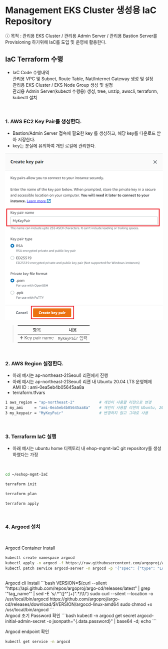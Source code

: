 # Management EKS Cluster 생성용 IaC Repository

ⓘ 목적 : 관리용 EKS Cluster / 관리용 Admin Server / 관리용 Bastion Server를 Provisioning 하기위해 IaC를 도입 및 운영에 활용한다.

## IaC Terraform 수행
 - IaC Code 수행내역    
   관리용 VPC 및 Subnet, Route Table, Nat/Internet Gateway 생성 및 설정    
   관리용 EKS Cluster / EKS Node Group 생성 및 설정    
   관리용 Admin Server(kubectl 수행용) 생성, tree, unzip, awscli, terraform, kubectl 설치    
   
<br>

### 1. AWS EC2 **Key Pair**를 생성한다.

- Bastion/Admin Server 접속에 필요한 key 를 생성하고, 해당 key를 다운로드 받아 저장한다.    
- key는 분실에 유의하여 개인 로컬에 관리한다.

![](images/create_key_pair.png)

> |항목|내용|
> |---|---|
> |➕ Key pair name | `MyKeyPair` 입력 |

<br>

### 2. AWS Region 설정한다.

- 아래 예시는 ap-northeast-2(Seoul) 리젼에서 진행
- 아래 예시는 ap-northeast-2(Seoul) 리젼 내 Ubuntu 20.04 LTS 운영체제    
  AMI ID : ami-0ea5eb4b05645aa8a
- terraform.tfvars

```bash
1 aws_region = "ap-northeast-2"           # 개인이 사용할 리젼으로 변경
2 my_ami     = "ami-0ea5eb4b05645aa8a"    # 개인이 사용할 리젼의 Ubuntu, 20.04 LTS x86 운영체제 AMI ID로 변경
3 my_keypair = "MyKeyPair"                # 변경하지 않고 그대로 사용
```

<br>

### 3. Terraform IaC 실행

- 아래 예시는 ubuntu home 디렉토리 내 ehop-mgmt-IaC git repository를 생성하였다는 가정

<br>

```bash
cd ~/eshop-mgmt-IaC
```
```bash
terraform init
```
```bash
terraform plan
```
```bash
terraform apply
```
<br>

### 4. Argocd 설치

<br>

Argocd Container Install
```bash
kubectl create namespace argocd
kubectl apply -n argocd -f https://raw.githubusercontent.com/argoproj/argo-cd/v2.0.4/manifests/install.yaml
kubectl patch service argocd-server -n argocd -p '{"spec": {"type": "LoadBalancer"}}'
```

<br>
Argocd cli Install
```bash
VERSION=$(curl --silent "https://api.github.com/repos/argoproj/argo-cd/releases/latest" | grep '"tag_name"' | sed -E 's/.*"([^"]+)".*/\1/')
sudo curl --silent --location -o /usr/local/bin/argocd https://github.com/argoproj/argo-cd/releases/download/$VERSION/argocd-linux-amd64
sudo chmod +x /usr/local/bin/argocd
```

<br>
Argocd 초기 Password 확인
```bash
kubectl -n argocd get secret argocd-initial-admin-secret -o jsonpath="{.data.password}" | base64 -d; echo
```
<br>

Argocd endpoint 확인
```bash
kubectl get service -n argocd
```

<br>
